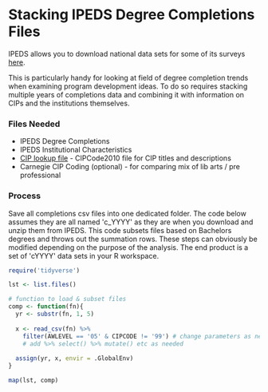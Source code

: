 Stacking IPEDS Degree Completions Files
=========
IPEDS allows you to download national data sets for some of its surveys [here](https://nces.ed.gov/ipeds/datacenter/DataFiles.aspx).

This is particularly handy for looking at field of degree completion trends when examining program development ideas. To do so requires stacking multiple years of completions data and combining it with information on CIPs and the institutions themselves.

### Files Needed
* IPEDS Degree Completions
* IPEDS Institutional Characteristics
* [CIP lookup file](https://nces.ed.gov/ipeds/cipcode/resources.aspx?y=55) - CIPCode2010 file for CIP titles and descriptions
* Carnegie CIP Coding (optional) - for comparing mix of lib arts / pre professional

### Process
Save all completions csv files into one dedicated folder. The code below assumes they are all named 'c_YYYY' as they are when you download and unzip them from IPEDS. This code subsets files based on Bachelors degrees and throws out the summation rows. These steps can obviously be modified depending on the purpose of the analysis. The end product is a set of 'cYYYY' data sets in your R workspace.
```r
require('tidyverse')

lst <- list.files()

# function to load & subset files
comp <- function(fn){
  yr <- substr(fn, 1, 5)
  
  x <- read_csv(fn) %>% 
    filter(AWLEVEL == '05' & CIPCODE != '99') # change parameters as needed
    # add %>% select() %>% mutate() etc as needed
  
  assign(yr, x, envir = .GlobalEnv)
}

map(lst, comp)

```
